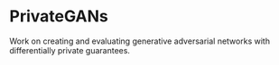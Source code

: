 # PrivateGANs
Work on creating and evaluating generative adversarial networks with differentially private guarantees.
